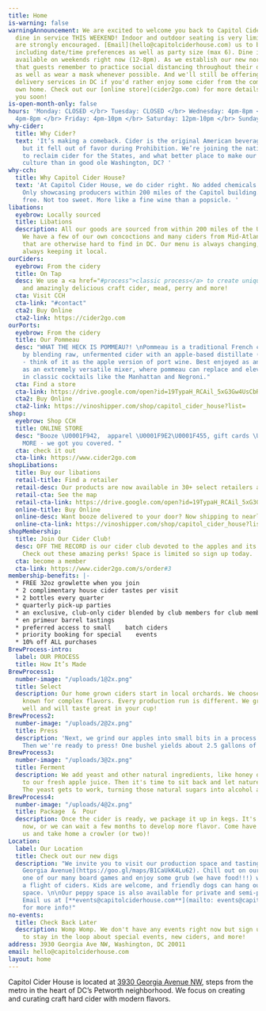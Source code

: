 ```yaml
---
title: Home
is-warning: false
warningAnnouncement: We are excited to welcome you back to Capitol Cider House for
  dine in service THIS WEEKEND! Indoor and outdoor seating is very limited and reservations
  are strongly encouraged. [Email](hello@capitolciderhouse.com) us to book a table,
  including date/time preferences as well as party size (max 6). Dine in service only
  available on weekends right now (12-8pm). As we establish our new normal, we ask
  that guests remember to practice social distancing throughout their dining experience,
  as well as wear a mask whenever possible. And we'll still be offering pickup and
  delivery services in DC if you'd rather enjoy some cider from the comfort of your
  own home. Check out our [online store](cider2go.com) for more details. Hope to see
  you soon!
is-open-month-only: false
hours: 'Monday: CLOSED </br> Tuesday: CLOSED </br> Wednesday: 4pm-8pm </br> Thursday:
  4pm-8pm </br> Friday: 4pm-10pm </br> Saturday: 12pm-10pm </br> Sunday: 12pm-8pm'
why-cider:
  title: Why Cider?
  text: 'It’s making a comeback. Cider is the original American beverage of choice,
    but it fell out of favor during Prohibition. We’re joining the national movement
    to reclaim cider for the States, and what better place to make our mark on Americana
    culture than in good ole Washington, DC? '
why-cch:
  title: Why Capitol Cider House?
  text: 'At Capitol Cider House, we do cider right. No added chemicals or preservatives.
    Only showcasing producers within 200 miles of the Capitol building. Always gluten
    free. Not too sweet. More like a fine wine than a popsicle. '
libations:
  eyebrow: Locally sourced
  title: Libations
  description: All our goods are sourced from within 200 miles of the US Capitol Building.
    We have a few of our own concoctions and many ciders from Mid-Atlantic producers
    that are otherwise hard to find in DC. Our menu is always changing, but we’re
    always keeping it local.
ourCiders:
  eyebrow: From the cidery
  title: On Tap
  desc: We use a <a href="#process">classic process</a> to create unique, refreshing
    and amazingly delicious craft cider, mead, perry and more!
  cta: Visit CCH
  cta-link: "#contact"
  cta2: Buy Online
  cta2-link: https://cider2go.com
ourPorts:
  eyebrow: From the cidery
  title: Our Pommeau
  desc: "WHAT THE HECK IS POMMEAU?! \nPommeau is a traditional French cordial made
    by blending raw, unfermented cider with an apple-based distillate (eau de vie)
    - think of it as the apple version of port wine. Best enjoyed as an aperitif or
    as an extremely versatile mixer, where pommeau can replace and elevate sweet vermouth
    in classic cocktails like the Manhattan and Negroni."
  cta: Find a store
  cta-link: https://drive.google.com/open?id=19TypaH_RCAil_5xG3Gw4UsCbR3crSry3&usp=sharing
  cta2: Buy Online
  cta2-link: https://vinoshipper.com/shop/capitol_cider_house?list=
shop:
  eyebrow: Shop CCH
  title: ONLINE STORE
  desc: "Booze \U0001F942,  apparel \U0001F9E2\U0001F455, gift cards \U0001F381 and
    MORE - we got you covered. "
  cta: check it out
  cta-link: https://www.cider2go.com
shopLibations:
  title: Buy our libations
  retail-title: Find a retailer
  retail-desc: Our products are now available in 30+ select retailers across DC!
  retail-cta: See the map
  retail-cta-link: https://drive.google.com/open?id=19TypaH_RCAil_5xG3Gw4UsCbR3crSry3&usp=sharing
  online-title: Buy Online
  online-desc: Want booze delivered to your door? Now shipping to nearly 40 states!
  online-cta-link: https://vinoshipper.com/shop/capitol_cider_house?list=
shopMembership:
  title: Join Our Cider Club!
  desc: OFF THE RECORD is our cider club devoted to the apples and its many interpretations.
    Check out these amazing perks! Space is limited so sign up today.
  cta: become a member
  cta-link: https://www.cider2go.com/s/order#3
membership-benefits: |-
  * FREE 32oz growlette when you join
  * 2 complimentary house cider tastes per visit
  * 2 bottles every quarter
  * quarterly pick-up parties
  * an exclusive, club-only cider blended by club members for club members
  * en primeur barrel tastings
  * preferred access to small    batch ciders
  * priority booking for special    events
  * 10% off ALL purchases
BrewProcess-intro:
  label: OUR PROCESS
  title: How It’s Made
BrewProcess1:
  number-image: "/uploads/1@2x.png"
  title: Select
  description: Our home grown ciders start in local orchards. We choose cider apples
    known for complex flavors. Every production run is different. We grab what's growing
    well and will taste great in your cup!
BrewProcess2:
  number-image: "/uploads/2@2x.png"
  title: Press
  description: 'Next, we grind our apples into small bits in a process called milling.
    Then we''re ready to press! One bushel yields about 2.5 gallons of delicious juice. '
BrewProcess3:
  number-image: "/uploads/3@2x.png"
  title: Ferment
  description: We add yeast and other natural ingredients, like honey or local fruit,
    to our fresh apple juice. Then it's time to sit back and let nature take her course.
    The yeast gets to work, turning those natural sugars into alcohol and CO<sub>2</sub>.
BrewProcess4:
  number-image: "/uploads/4@2x.png"
  title: Package  &  Pour
  description: Once the cider is ready, we package it up in kegs. It's ready to enjoy
    now, or we can wait a few months to develop more flavor. Come have a glass with
    us and take home a crowler (or two)!
Location:
  label: Our Location
  title: Check out our new digs
  description: "We invite you to visit our production space and tasting room at [3930
    Georgia Avenue](https://goo.gl/maps/B1CaUkK4Lu62). Chill out on our patio, play
    one of our many board games and enjoy some grub (we have food!!!) while sampling
    a flight of ciders. Kids are welcome, and friendly dogs can hang out in our outside
    space. \n\nOur peppy space is also available for private and semi-private events.
    Email us at [**events@capitolciderhouse.com**](mailto: events@capitolciderhouse.com)
    for more info!"
no-events:
  title: Check Back Later
  description: Womp Womp. We don't have any events right now but sign up for our newsletter
    to stay in the loop about special events, new ciders, and more!
address: 3930 Georgia Ave NW, Washington, DC 20011
email: hello@capitolciderhouse.com
layout: home
---
```


Capitol Cider House is located at [3930 Georgia Avenue NW](https://goo.gl/maps/B1CaUkK4Lu62), steps from the metro in the heart of DC’s Petworth neighborhood. We focus on creating and curating craft hard cider with modern flavors.
